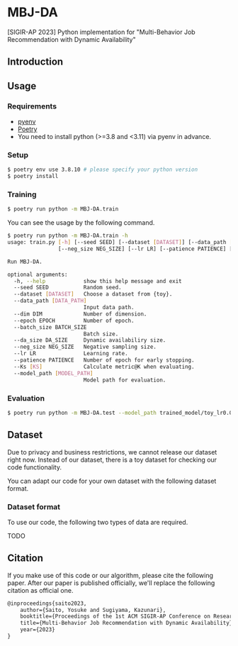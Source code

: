 # MBJ-DA

[SIGIR-AP 2023] Python implementation for "Multi-Behavior Job Recommendation with Dynamic Availability"

## Introduction

## Usage

### Requirements

- [pyenv](https://github.com/pyenv/pyenv)
- [Poetry](https://github.com/python-poetry/poetry)
- You need to install python (>=3.8 and <3.11) via pyenv in advance.

### Setup

```sh
$ poetry env use 3.8.10 # please specify your python version
$ poetry install
```

### Training

```sh
$ poetry run python -m MBJ-DA.train
```

You can see the usage by the following command.

```sh
$ poetry run python -m MBJ-DA.train -h
usage: train.py [-h] [--seed SEED] [--dataset [DATASET]] [--data_path [DATA_PATH]] [--dim DIM] [--epoch EPOCH] [--batch_size BATCH_SIZE] [--da_size DA_SIZE]
                [--neg_size NEG_SIZE] [--lr LR] [--patience PATIENCE] [--Ks [KS]] [--model_path [MODEL_PATH]]

Run MBJ-DA.

optional arguments:
  -h, --help            show this help message and exit
  --seed SEED           Random seed.
  --dataset [DATASET]   Choose a dataset from {toy}.
  --data_path [DATA_PATH]
                        Input data path.
  --dim DIM             Number of dimension.
  --epoch EPOCH         Number of epoch.
  --batch_size BATCH_SIZE
                        Batch size.
  --da_size DA_SIZE     Dynamic availabiliry size.
  --neg_size NEG_SIZE   Negative sampling size.
  --lr LR               Learning rate.
  --patience PATIENCE   Number of epoch for early stopping.
  --Ks [KS]             Calculate metric@K when evaluating.
  --model_path [MODEL_PATH]
                        Model path for evaluation.
```

### Evaluation

```sh
$ poetry run python -m MBJ-DA.test --model_path trained_model/toy_lr0.005_dim32/best.pth # please specify your model path
```

## Dataset

Due to privacy and business restrictions, we cannot release our dataset right now.
Instead of our dataset, there is a toy dataset for checking our code functionality.

You can adapt our code for your own dataset with the following dataset format.

### Dataset format

To use our code, the following two types of data are required.

TODO

## Citation

If you make use of this code or our algorithm, please cite the following paper.
After our paper is published officially, we'll replace the following citation as official one.

```txt
@inproceedings{saito2023,
	author={Saito, Yosuke and Sugiyama, Kazunari},
	booktitle={Proceedings of the 1st ACM SIGIR-AP Conference on Research and Development in Information Retrieval},
	title={Multi-Behavior Job Recommendation with Dynamic Availability},
	year={2023}
}
```
